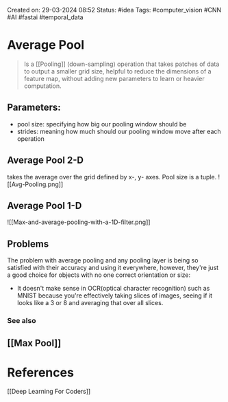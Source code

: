 Created on: 29-03-2024 08:52
Status: #idea
Tags: #computer_vision #CNN #AI #fastai #temporal_data
# Average Pool
> Is a [[Pooling]] (down-sampling) operation that takes patches of data to output a smaller grid size, helpful to reduce the dimensions of a feature map, without adding new parameters to learn or heavier computation.

 ## **Parameters:** 
 - pool size: specifying how big our pooling window should be
 - strides: meaning how much should our pooling window move after each operation
## Average Pool 2-D
takes the average over the grid defined by x-, y- axes. Pool size is a tuple.
![[Avg-Pooling.png]]
## Average Pool 1-D

![[Max-and-average-pooling-with-a-1D-filter.png]]
## Problems 
The problem with average pooling and any pooling layer is being so satisfied with their accuracy and using it everywhere, however, they're just a good choice for objects with no one correct orientation or size:
- It doesn't make sense in OCR(optical character recognition) such as MNIST because you're effectively taking slices of images, seeing if it looks like a 3 or 8 and averaging that over all slices.
### See also
 [[Max Pool]]
-----------------
# References
[[Deep Learning For Coders]]